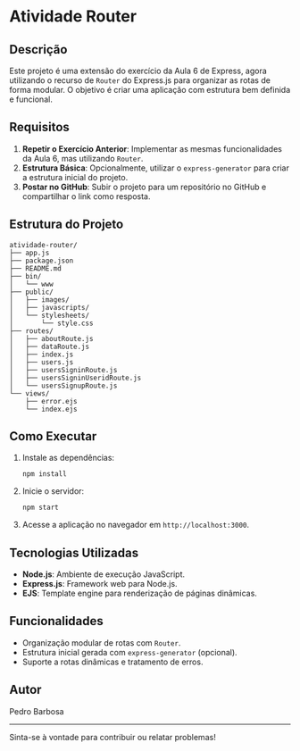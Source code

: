 # Atividade Router

## Descrição

Este projeto é uma extensão do exercício da Aula 6 de Express, agora utilizando o recurso de `Router` do Express.js para organizar as rotas de forma modular. O objetivo é criar uma aplicação com estrutura bem definida e funcional.

## Requisitos

1. **Repetir o Exercício Anterior**: Implementar as mesmas funcionalidades da Aula 6, mas utilizando `Router`.
2. **Estrutura Básica**: Opcionalmente, utilizar o `express-generator` para criar a estrutura inicial do projeto.
3. **Postar no GitHub**: Subir o projeto para um repositório no GitHub e compartilhar o link como resposta.

## Estrutura do Projeto

```
atividade-router/
├── app.js
├── package.json
├── README.md
├── bin/
│   └── www
├── public/
│   ├── images/
│   ├── javascripts/
│   └── stylesheets/
│       └── style.css
├── routes/
│   ├── aboutRoute.js
│   ├── dataRoute.js
│   ├── index.js
│   ├── users.js
│   ├── usersSigninRoute.js
│   ├── usersSigninUseridRoute.js
│   └── usersSignupRoute.js
└── views/
    ├── error.ejs
    └── index.ejs
```

## Como Executar

1. Instale as dependências:
   ```bash
   npm install
   ```
2. Inicie o servidor:
   ```bash
   npm start
   ```
3. Acesse a aplicação no navegador em `http://localhost:3000`.

## Tecnologias Utilizadas

- **Node.js**: Ambiente de execução JavaScript.
- **Express.js**: Framework web para Node.js.
- **EJS**: Template engine para renderização de páginas dinâmicas.

## Funcionalidades

- Organização modular de rotas com `Router`.
- Estrutura inicial gerada com `express-generator` (opcional).
- Suporte a rotas dinâmicas e tratamento de erros.

## Autor

Pedro Barbosa

---

Sinta-se à vontade para contribuir ou relatar problemas!
